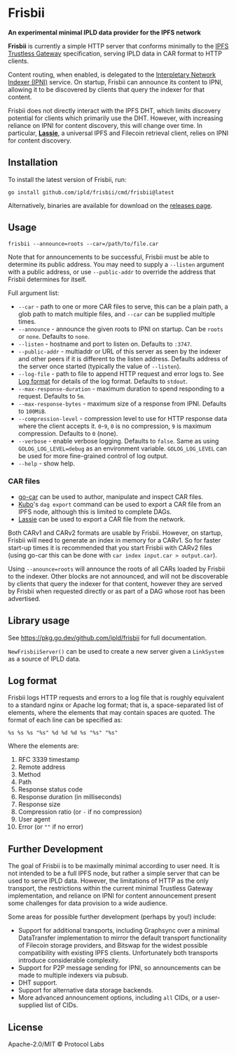 # Frisbii

**An experimental minimal IPLD data provider for the IPFS network**

**Frisbii** is currently a simple HTTP server that conforms minimally to the [IPFS Trustless Gateway](https://specs.ipfs.tech/http-gateways/trustless-gateway/) specification, serving IPLD data in CAR format to HTTP clients.

Content routing, when enabled, is delegated to the [Interpletary Network Indexer (IPNI)](https://cid.contact/) service. On startup, Frisbii can announce its content to IPNI, allowing it to be discovered by clients that query the indexer for that content.

Frisbii does not directly interact with the IPFS DHT, which limits discovery potential for clients which primarily use the DHT. However, with increasing reliance on IPNI for content discovery, this will change over time. In particular, **[Lassie](https://github.com/filecoin-project/lassie)**, a universal IPFS and Filecoin retrieval client, relies on IPNI for content discovery.

## Installation

To install the latest version of Frisbii, run:

```
go install github.com/ipld/frisbii/cmd/frisbii@latest
```

Alternatively, binaries are available for download on the [releases page](https://github.com/ipld/frisbii/releases).

## Usage

```
frisbii --announce=roots --car=/path/to/file.car
```

Note that for announcements to be successful, Frisbii must be able to determine its public address. You may need to supply a `--listen` argument with a public address, or use `--public-addr` to override the address that Frisbii determines for itself.

Full argument list:

* `--car` - path to one or more CAR files to serve, this can be a plain path, a glob path to match multiple files, and `--car` can be supplied multiple times.
* `--announce` - announce the given roots to IPNI on startup. Can be `roots` or `none`. Defaults to `none`.
* `--listen` - hostname and port to listen on. Defaults to `:3747`.
* `--public-addr` - multiaddr or URL of this server as seen by the indexer and other peers if it is different to the listen address. Defaults address of the server once started (typically the value of `--listen`).
* `--log-file` - path to file to append HTTP request and error logs to. See [Log format](#log-format) for details of the log format. Defaults to `stdout`.
* `--max-response-duration` - maximum duration to spend responding to a request. Defaults to `5m`.
* `--max-response-bytes` - maximum size of a response from IPNI. Defaults to `100MiB`.
* `--compression-level` - compression level to use for HTTP response data where the client accepts it. `0`-`9`, `0` is no compression, `9` is maximum compression. Defaults to `0` (none).
* `--verbose` - enable verbose logging. Defaults to `false`. Same as using `GOLOG_LOG_LEVEL=debug` as an environment variable. `GOLOG_LOG_LEVEL` can be used for more fine-grained control of log output.
* `--help` - show help.

### CAR files

* [go-car](https://github.com/ipld/go-car) can be used to author, manipulate and inspect CAR files.
* [Kubo](https://github.com/ipfs/kubo)'s `dag export` command can be used to export a CAR file from an IPFS node, although this is limited to complete DAGs.
* [Lassie](https://github.com/filecoin-project/lassie) can be used to export a CAR file from the network.

Both CARv1 and CARv2 formats are usable by Frisbii. However, on startup, Frisbii will need to generate an index in memory for a CARv1. So for faster start-up times it is recommended that you start Frisbii with CARv2 files (using go-car this can be done with `car index input.car > output.car`).

Using `--anounce=roots` will announce the roots of all CARs loaded by Frisbii to the indexer. Other blocks are not announced, and will not be discoverable by clients that query the indexer for that content, however they are served by Frisbii when requested directly or as part of a DAG whose root has been advertised.

## Library usage

See https://pkg.go.dev/github.com/ipld/frisbii for full documentation.

`NewFrisbiiServer()` can be used to create a new server given a `LinkSystem` as a source of IPLD data.

## Log format

Frisbii logs HTTP requests and errors to a log file that is roughly equivalent to a standard nginx or Apache log format; that is, a space-separated list of elements, where the elements that may contain spaces are quoted. The format of each line can be specified as:

```
%s %s %s "%s" %d %d %d %s "%s" "%s"
```

Where the elements are:

1. RFC 3339 timestamp
2. Remote address
3. Method
4. Path
5. Response status code
6. Response duration (in milliseconds)
7. Response size
8. Compression ratio (or `-` if no compression)
9. User agent
10. Error (or `""` if no error)

## Further Development

The goal of Frisbii is to be maximally minimal according to user need. It is not intended to be a full IPFS node, but rather a simple server that can be used to serve IPLD data. However, the limitations of HTTP as the only transport, the restrictions within the current minimal Trustless Gateway implementation, and reliance on IPNI for content announcement present some challenges for data provision to a wide audience.

Some areas for possible further development (perhaps by you!) include:

* Support for additional transports, including Graphsync over a minimal DataTransfer implementation to mirror the default transport functionality of Filecoin storage providers, and Bitswap for the widest possible compatibility with existing IPFS clients. Unfortunately both transports introduce considerable complexity.
* Support for P2P message sending for IPNI, so announcements can be made to multiple indexers via pubsub.
* DHT support.
* Support for alternative data storage backends.
* More advanced announcement options, including `all` CIDs, or a user-supplied list of CIDs.

## License

Apache-2.0/MIT © Protocol Labs
